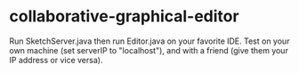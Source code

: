 # collaborative-graphical-editor

Run SketchServer.java then run Editor.java on your favorite IDE. Test on your own machine (set serverIP to "localhost"), and with a friend (give them your IP address or vice versa). 

